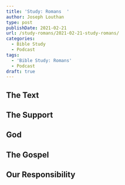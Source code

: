```yaml
---
title: 'Study: Romans  '
author: Joseph Louthan
type: post
publishDate: 2021-02-21
url: /study-romans/2021-02-21-study-romans/
categories:
  - Bible Study
  - Podcast
tags:
  - 'Bible Study: Romans'
  - Podcast
draft: true
---
```

## The Text

## The Support

## God

## The Gospel

## Our Responsibility

